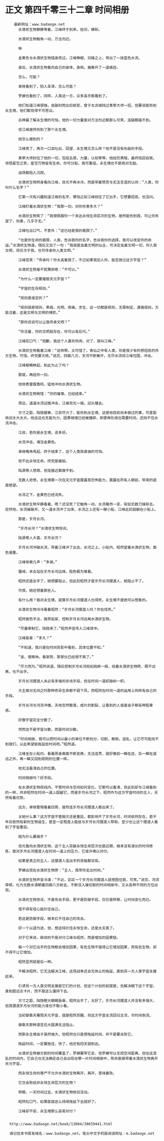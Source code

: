 # 正文 第四千零三十二章 时间相册
        最新网址：www.badaoge.net
          水滴状生物静静等着，江峰终于到来，抬剑，横斩。
      
          水滴状生物触角一动，万法勿近。
      
          咻
      
          金黄色与水滴状生物错身而过，江峰睁眼，剑锋之上，带出了一抹蓝色水流。
      
          身后，水滴状生物看向自己的身体，身侧，被撕开了一道痕迹。
      
          怎么，可能？
      
          单晓看到了，陷入呆滞，怎么可能？
      
          罗蝉也看到了，同样，人类这一方，众多高手都看到了。
      
          他们知道江峰很强，自破封而出后蜕变，曾于太古城挡过青草大师一招，但要说能伤到永生境，他们都觉得不可思议。
      
          古神最了解永生境的可怕，他的一切力量面对万法勿近都那么可笑，连碰都碰不到。
      
          但江峰居然伤到了那个永生境。
      
          他怎么做到的？
      
          江峰笑了，再次一口血吐出，回望，永生境又怎么样？他不是没有伤敌的手段。
      
          青草大师封住了他的一切，包括五感，力量，认知等等，他经历黑暗，最终找回自我，领悟星空之势，星空万物皆有生命，你可分裂，我可重组，永生境也不是绝对无敌。
      
          战场都陷入沉寂。
      
          水滴状生物转身看向江峰，目光不再冰冷，而是带着赞赏与无法言语的认同：“人类，你叫什么名字？”
      
          它第一次有兴趣知道江峰的名字，哪怕之前江峰挡住了它出手，它想要招揽，也没问。
      
          江峰盯着水滴状生物：“我那一剑，对你伤害多大？”
      
          水滴状生物笑了：“我很佩服你一个未达永恒生命层次的生物，居然能伤到我，可让你失望了，伤害，几乎于无。”
      
          江峰吐出口气，不意外：“这已经是我的极限了。”
      
          “也是你生命的极限，人类，告诉我你的名字，告诉我你的选择，我可以改变你的命运。”水滴状生物道，随后又加了一句：“我就是虫巢文明的仙主，可决定虫巢文明一切，你入我文明，将仅次于我，也可传承你人类文明。”
      
          江峰苦笑：“传承吗？你太高看我了，不过如果我加入你，能否放过这方宇宙？”
      
          水滴状生物毫不犹豫拒绝：“不可以。”
      
          “为什么一定要摧毁天元宇宙？”
      
          “宇宙的生存规则。”
      
          “规则是谁定的？”
      
          “规则就是规则，黑暗，光明，疼痛，求生，这一切都是规则，无需制定，遵循规则，方能活着，这是文明与文明的博弈。”
      
          “那你还说可以让我传承文明？”
      
          “你活着，你的文明就存在，你可以有后代。”
      
          江峰叹口气：“抱歉，我这个人喜欢热闹，对了，我叫江峰。”
      
          水滴状生物看着江峰：“这样啊，太可惜了，青仙之中有人类，你是我少有的想招揽的外方生物，可惜，终究要灭绝。”说完，四面八方，天河不断撕开，无尽水流将江峰包围，冲击。
      
          江峰眼睛眯起，到此为止了吗？
      
          那就，再给你一剑。
      
          他体表雷霆轰鸣，猛地冲向水滴状生物。
      
          水滴状生物惋惜：“你的璀璨，已经结束。”
      
          周边，道道水流迎面冲击，江峰目光一缩，迎头撞去。
      
          方寸之距，陆隐握拳，江叔尽力了，能伤到永生境，这是他目前尚未做过的事，可差距依旧太大太大，他这边也无能为力，因果城墙已经被撞碎，即便再形成也需要时间，还挡不住水流冲击。
      
          江叔，若你是永生境，该多好。
      
          水流冲击，淹没金黄色。
      
          单晓嘴角弯起，终于结束了，这个人类简直强的可怕。
      
          但不达永恒生命，终究是蝼蚁。
      
          陆源等人想救，但连接近都做不到。
      
          无数人悲愤，永生境第一次在天元宇宙展露其恐怖能力，展露在所有人眼前，带来的就是绝望。
      
          水流之下，金黄色已经消失。
      
          水滴状生物平静看着，嗯？还没死？它触角一动，水流蓦然一变，宛如无数刀锋斩去，突然地，水流被破开，又一道水流冲了出来，水流之上还有一艘小船，江峰此刻就躺在小船上。
      
          那是，岁月长河。
      
          “岁月长河？”水滴状生物惊诧。
      
          陆源等人大喜，岁月长河？
      
          岁月长河冲破水流，带着江峰冲了出去，长河之上，小船内，昭然望着水滴状生物，面色凝重。
      
          江峰咳嗽几声：“多谢。”
      
          蜃域，未女站在岁月长河边缘，脸色极为难看。
      
          昭然还是出手了，她想要阻止，但此刻昭然才是岁月长河摆渡人，她阻止不了。
      
          可恨，她还想着那些人。
      
          有什么用？面对永生境，就算岁月长河摆渡人也得死，永生境不是她可以想象的。
      
          水滴状生物冷冷看着昭然：“岁月长河摆渡人吗？你在找死。”
      
          昭然面色平淡，拨弄船桨，控制岁月长河远离水滴状生物。
      
          “尽量牵制它，陆隐来了。”昭然声音传入江峰耳中。
      
          江峰振奋：“多久？”
      
          “不知道，我只是在时间剪影中看到，具体位置不知。”
      
          “诶，很难呐，看架势，那家伙已经很不爽了。”
      
          “尽力而为。”昭然说道，随后控制岁月长河宛如挑衅一般，绕着水滴状生物转，既不远离，也不出手。
      
          岁月长河摆渡人未必有多强的杀伐手段，但在时间一道却独树一帜。
      
          大主面对无间之时那种奇异生命都不弱下风，而昭然在时间一道的运用上同样有自己的手段。
      
          岁月长河与河流冲撞，天地忽然散落，成片的割裂，让看到的人或者虫子都有种眩晕感。
      
          好像宇宙完全分散了。
      
          然而这不是宇宙分散，而是时间分散。
      
          “时间相册，我可以把时间以最小的单位不断划分，切割，颠倒，逆乱，让它尽可能找不到我们，以此希望能拖延些时间吧。”昭然道。
      
          江峰坐在小船内，看着周身画面不断变换，无法连贯，就好像前一瞬在这，后一瞬在遥远之外，再一瞬又回到刚刚的位置一样。
      
          他无法看清自己的位置。
      
          时间相册吗？好手段。
      
          在水滴状生物视线内，不管时间与空间如何变化，它都可以看清，但此刻却与江峰看到的一样，并非昭然在时间一道上超越它，而是岁月长河之下，昭然作为这方宇宙时间的主人，天然有着优势。
      
          远方，单晓警惕看着四周，居然连岁月长河摆渡人都出来了。
      
          关她什么事？这方宇宙不管毁灭还是重启，都影响不了岁月长河，时间依然存在，若干年后依然有新的生物诞生，甚至一定程度上能给与岁月长河摆渡人帮助，至少也让这个摆渡人看到了宇宙重启。
      
          她为什么要插手？
      
          目光看向水滴状生物，这个主人突破永恒生命层次也是近期，根本没有漫长的时间修炼，面对岁月长河摆渡人在时间一道上的压力，它或许难以对付。
      
          如果是真正的主人，这摆渡人连出手的资格都没有。
      
          罗蝉出现在水滴状生物旁：“主人，我带你走出时间。”
      
          水滴状生物声音冷漠：“不必，区区一个岁月长河摆渡人就想困住我，可笑。”说完，河流停顿，化为无数水滴朝着四面八方射去，不断没入被切割的时间相册中，又从各种不同的方位出现。
      
          水滴状生物惊诧，不是攻击手段，更不是防御手段，仅仅是转移，让时间变化而已。
      
          怪不得有信心能拦住自己。
      
          若这是防御手段，根本扛不住自己的攻击。
      
          好一个以退为进，但，想这样拦住永恒生命，还是太天真了。
      
          对于它来说，麻烦的不是对付江峰与昭然，而是增加的因果链。
      
          每一个对它出手的生物都会增加因果，有些生物不值得让它增加因果，而有些生物，却不得不让它增加。
      
          昭然显然就是后一种。
      
          不解决昭然，它无法解决江峰，这场战争还会无休止的拖延，直到另一方人类宇宙支援赶来。
      
          引诱另一方人类文明支援是它们的计划，但这个计划的前提是，先解决眼下这个宇宙，拿到超远古卡片，而不是这么僵持下去。
      
          方寸之距，陆隐瞪大眼睛振奋，昭然出手了，太好了，岁月长河摆渡人并没有多强大，但其摆渡岁月长河的能力谁也不敢小看。
      
          当初御桑天屠戮天元宇宙，就是昭然苏醒，将这方宇宙支流回归主流，令时间倒流。
      
          御桑天那种渡苦厄大圆满无法阻止。
      
          而那永生境虫子虽然强大，但昭然也只是想拖延时间，并不是要击败它。
      
          拖延时间，一定要拖住，快了，他还有四天就到达。
      
          水滴状生物被分割的时间覆盖了，罗蝉要带它走，但罗蝉可以无视空间距离，但在这混乱的时间内，它自己也无法确定自己会出现在哪一片时间相册中，除非直接带着水滴状生物离开天元宇宙。
      
          而永恒生命的尊严不允许水滴状生物离开，离开，意味着败。
      
          它岂会败给非永恒生命层次的生物？
      
          转眼，一天时间过去，水滴状生物依旧没动。
      
          昭然松口气，如果能就这么持续拖延下去就好了。
      
          江峰却不安，永生境那么容易对付？
      
      
      http://www.badaoge.net/book/13084/38659441.html
      
      请记住本书首发域名：www.badaoge.net。笔尖中文手机版阅读网址：m.badaoge.net